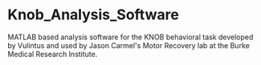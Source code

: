 # Knob_Analysis_Software
MATLAB based analysis software for the KNOB behavioral task
developed by Vulintus and used by Jason Carmel's Motor Recovery
lab at the Burke Medical Research Institute.  
